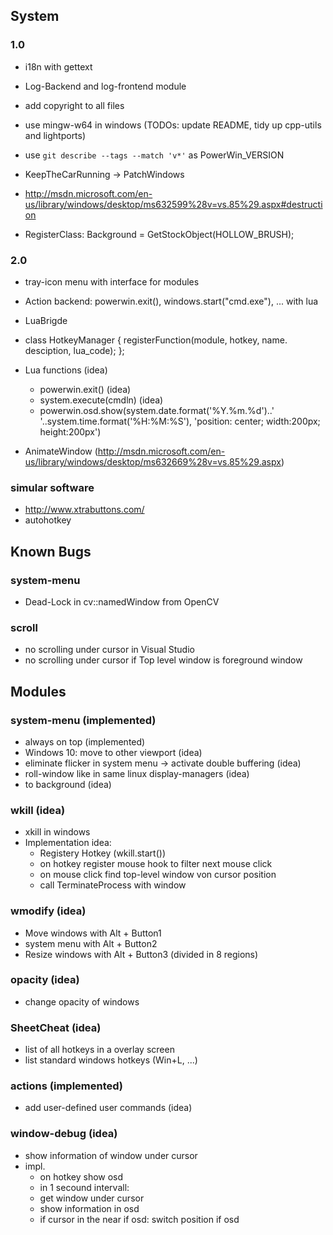 ## System

### 1.0

* i18n with gettext
* Log-Backend and log-frontend module
* add copyright to all files
* use mingw-w64 in windows (TODOs: update README, tidy up cpp-utils and lightports)
* use `git describe --tags --match 'v*'` as PowerWin_VERSION
 
* KeepTheCarRunning -> PatchWindows
* http://msdn.microsoft.com/en-us/library/windows/desktop/ms632599%28v=vs.85%29.aspx#destruction
* RegisterClass: Background = GetStockObject(HOLLOW_BRUSH);

### 2.0

* tray-icon menu with interface for modules
* Action backend: powerwin.exit(), windows.start("cmd.exe"), ... with lua
* LuaBrigde
* class HotkeyManager { registerFunction(module, hotkey, name. desciption, lua_code); };
* Lua functions (idea)
  * powerwin.exit() (idea)
  * system.execute(cmdln) (idea)
  * powerwin.osd.show(system.date.format('%Y.%m.%d')..' '..system.time.format('%H:%M:%S'), 'position: center; width:200px; height:200px')
  
* AnimateWindow (http://msdn.microsoft.com/en-us/library/windows/desktop/ms632669%28v=vs.85%29.aspx)

### simular software
* http://www.xtrabuttons.com/
* autohotkey
  
## Known Bugs

### system-menu

* Dead-Lock in cv::namedWindow from OpenCV

### scroll

* no scrolling under cursor in Visual Studio
* no scrolling under cursor if Top level window is foreground window
 
## Modules

### system-menu (implemented)

* always on top (implemented)
* Windows 10: move to other viewport (idea)
* eliminate flicker in system menu -> activate double buffering (idea)
* roll-window like in same linux display-managers (idea)
* to background (idea)

### wkill (idea)

* xkill in windows
* Implementation idea:
  * Registery Hotkey (wkill.start())
  * on hotkey register mouse hook to filter next mouse click
  * on mouse click find top-level window von cursor position
  * call TerminateProcess with window
  
### wmodify (idea)

* Move windows with Alt + Button1
* system menu with Alt + Button2
* Resize windows with Alt + Button3 (divided in 8 regions)
  
### opacity (idea)

* change opacity of windows

### SheetCheat (idea)

* list of all hotkeys in a overlay screen
* list standard windows hotkeys (Win+L, ...)

### actions (implemented)

* add user-defined user commands (idea)

### window-debug (idea)

* show information of window under cursor
* impl.
  * on hotkey show osd
  * in 1 secound intervall:
  * get window under cursor
  * show information in osd
  * if cursor in the near if osd: switch position if osd

